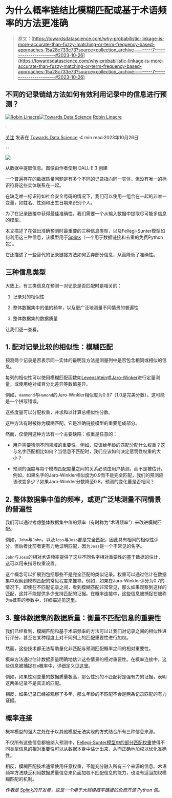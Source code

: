 # 为什么概率链结比模糊匹配或基于术语频率的方法更准确

> 原文：[https://towardsdatascience.com/why-probabilistic-linkage-is-more-accurate-than-fuzzy-matching-or-term-frequency-based-approaches-15a28c733e73?source=collection_archive---------7-----------------------#2023-10-26](https://towardsdatascience.com/why-probabilistic-linkage-is-more-accurate-than-fuzzy-matching-or-term-frequency-based-approaches-15a28c733e73?source=collection_archive---------7-----------------------#2023-10-26)

## 不同的记录链结方法如何有效利用记录中的信息进行预测？

[](https://robinlinacre.medium.com/?source=post_page-----15a28c733e73--------------------------------)[![Robin Linacre](../Images/e408a4ff6e79c23cc6ff1fc6190ab107.png)](https://robinlinacre.medium.com/?source=post_page-----15a28c733e73--------------------------------)[](https://towardsdatascience.com/?source=post_page-----15a28c733e73--------------------------------)[![Towards Data Science](../Images/a6ff2676ffcc0c7aad8aaf1d79379785.png)](https://towardsdatascience.com/?source=post_page-----15a28c733e73--------------------------------) [Robin Linacre](https://robinlinacre.medium.com/?source=post_page-----15a28c733e73--------------------------------)

·

[关注](https://medium.com/m/signin?actionUrl=https%3A%2F%2Fmedium.com%2F_%2Fsubscribe%2Fuser%2F8a6a0dc508d6&operation=register&redirect=https%3A%2F%2Ftowardsdatascience.com%2Fwhy-probabilistic-linkage-is-more-accurate-than-fuzzy-matching-or-term-frequency-based-approaches-15a28c733e73&user=Robin+Linacre&userId=8a6a0dc508d6&source=post_page-8a6a0dc508d6----15a28c733e73---------------------post_header-----------) 发表在 [Towards Data Science](https://towardsdatascience.com/?source=post_page-----15a28c733e73--------------------------------) ·4 min read·2023年10月26日[](https://medium.com/m/signin?actionUrl=https%3A%2F%2Fmedium.com%2F_%2Fvote%2Ftowards-data-science%2F15a28c733e73&operation=register&redirect=https%3A%2F%2Ftowardsdatascience.com%2Fwhy-probabilistic-linkage-is-more-accurate-than-fuzzy-matching-or-term-frequency-based-approaches-15a28c733e73&user=Robin+Linacre&userId=8a6a0dc508d6&source=-----15a28c733e73---------------------clap_footer-----------)

--

[](https://medium.com/m/signin?actionUrl=https%3A%2F%2Fmedium.com%2F_%2Fbookmark%2Fp%2F15a28c733e73&operation=register&redirect=https%3A%2F%2Ftowardsdatascience.com%2Fwhy-probabilistic-linkage-is-more-accurate-than-fuzzy-matching-or-term-frequency-based-approaches-15a28c733e73&source=-----15a28c733e73---------------------bookmark_footer-----------)![](../Images/e0e3237d3ad7b6527286b4e82bd0913a.png)

从数据中提取信息。图像由作者使用 DALL·E 3 创建

一个普遍存在的数据质量问题是有多个不同的记录指向同一实体，但没有唯一的标识符将这些实体联系在一起。

在缺乏唯一标识符如社会安全号码的情况下，我们可以使用一组合在一起的非唯一变量，如姓名、性别和出生日期来识别个人。

为了在记录链接中获得最佳准确性，我们需要一个从输入数据中提取尽可能多信息的模型。

本文描述了在做出准确预测时最重要的三种信息类型，以及Fellegi-Sunter模型如何利用这三种信息，该模型用于[Splink](https://github.com/moj-analytical-services/splink)（一个用于数据链接和去重的免费Python包）。

它还描述了一些替代的记录链接方法如何丢弃部分信息，从而降低了准确性。

## 三种信息类型

大致上，有三类信息在预测一对记录是否匹配时是相关的：

1.  记录对的相似性

1.  整体数据集中的值的频率，以及更广泛地测量不同情景的普遍性

1.  整体数据集的数据质量

让我们逐一查看。

## 1\. 配对记录比较的相似性：模糊匹配

预测两个记录是否表示同一实体的最明显方法是测量列中是否包含相同或相似的信息。

每列的相似性可以使用模糊匹配函数如[Levenshtein](https://en.wikipedia.org/wiki/Levenshtein_distance)或[Jaro-Winker](https://en.wikipedia.org/wiki/Jaro%E2%80%93Winkler_distance)进行定量测量，或使用绝对或百分比差异等数值差异。

例如，`Hammond`与`Hamond`的Jaro-Winkler相似度为0.97（1.0是完美分数）。这可能是一个拼写错误。

这些度量可以分配权重，并求和以计算总相似性分数。

这种方法有时被称为模糊匹配，它是准确链接模型的重要组成部分。

然而，仅使用这种方法有一个主要缺陷：权重是任意的：

+   用户需要猜测不同领域的重要性。例如，应该给年龄的匹配分配什么权重？这与名字匹配相比如何？当信息不匹配时，我们应该如何决定惩罚性权重的大小？

+   预测的强度与每个模糊匹配度量之间的关系必须由用户猜测，而不是被估计。例如，如果名字的Jaro-Winkler相似度为0.9而不是完全匹配，我们的预测应该改变多少？如果Jaro-Winkler分数降至0.8，预测的变化量是否相同？

## 2\. 整体数据集中值的频率，或更广泛地测量不同情景的普遍性

我们可以通过考虑整体数据集中值的频率（有时称为“术语频率”）来改进模糊匹配。

例如，`John`与`John`，以及`Joss`与`Joss`都是完全匹配，因此具有相同的相似性评分，但后者比前者更有力地证明匹配，因为`Joss`是一个不常见的名字。

`John`与`Joss`的相对术语频率提供了这些不同名字相对重要性的基于数据的估计，这可以用来指导权重设置。

这个概念可以扩展到包括那些不是完全匹配的类似记录。权重可以通过估计在数据集中观察到模糊匹配的常见程度来推导。例如，如果在Jaro-Winkler评分为0.7的情况下，即使在不匹配记录之间，看到模糊匹配非常常见，那么如果观察到这样的匹配，这并不能提供多少支持匹配的证据。在概率连接中，这些信息被捕捉在被称为`u`概率的参数中，详细描述见[这里](https://moj-analytical-services.github.io/splink/topic_guides/theory/fellegi_sunter.html#u-probability)。

## 3. 整体数据集的数据质量：衡量不匹配信息的重要性

我们已经看到，模糊匹配和基于术语频率的方法可以让我们对记录之间的相似性进行评分，甚至在某种程度上对不同列上的匹配重要性进行加权。

然而，这些技术都无法帮助量化非匹配与预测匹配概率之间的相对重要性。

概率方法通过估计数据质量明确地估计这些情景的相对重要性。在概率连接中，这些信息被捕捉在`m`概率中，详细定义见[这里](https://moj-analytical-services.github.io/splink/topic_guides/theory/fellegi_sunter.html#m-probability)。

例如，如果性别变量的数据质量极高，那么性别的不匹配将是强有力的证据，表明这两条记录不是真正的匹配。

相反，如果记录已经被观察了多年，那么年龄的不匹配不会是两条记录匹配的有力证据。

## 概率连接

概率模型的强大之处在于以其他模型无法实现的方式结合所有三种信息来源。

不仅所有这些信息都被纳入预测中，[Fellegi-Sunter模型中的部分匹配权重](https://moj-analytical-services.github.io/splink/topic_guides/theory/fellegi_sunter.html#match-weights)使得不同类型信息的相对重要性可以从数据本身中估计出来，从而正确地加权以优化准确性。

相反，模糊匹配技术通常使用任意权重，不能充分融入所有三个来源的信息。术语频率方法缺乏利用数据质量信息来负面加权不匹配信息的能力，也没有适当加权模糊匹配的机制。

*作者是* [*Splink*](http://github.com/moj-analytical-services/splink)*的开发者，这是一个用于大规模概率链接的免费开源 Python 包。*
